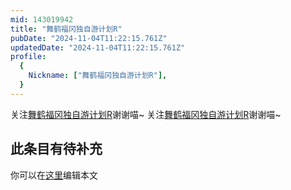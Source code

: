 ```yaml
---
mid: 143019942
title: "舞鹤福冈独自游计划R"
pubDate: "2024-11-04T11:22:15.761Z"
updatedDate: "2024-11-04T11:22:15.761Z"
profile:
  {
    Nickname: ["舞鹤福冈独自游计划R"],
  }
---
```


关注[舞鹤福冈独自游计划R](https://space.bilibili.com/143019942)谢谢喵~ 关注[舞鹤福冈独自游计划R](https://space.bilibili.com/143019942)谢谢喵~

## 此条目有待补充
你可以在[这里](https://github.com/Yuhanawa/VTuber.ICU/edit/master/src/content/v/舞鹤福冈独自游计划R/index.md)编辑本文
